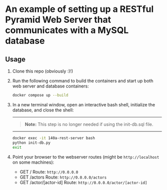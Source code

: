 # An example of setting up a RESTful Pyramid Web Server that communicates with a MySQL database

## Usage

1) Clone this repo (obviously :)!)
2) Run the following command to build the containers and start up both web server and database containers:

    ```bash
    docker compose up --build
    ```

3) In a new terminal window, open an interactive bash shell, initialize the database, and close the shell:

    ---
    > **Note:** This step is no longer needed if using the init-db.sql file.
    ---

    ```bash
    docker exec -it 140a-rest-server bash
    python init-db.py
    exit
    ```

4) Point your browser to the webserver routes (might be ```http://localhost``` on some machines):

    * GET / Route: ```http://0.0.0.0```
    * GET /actors Route: ```http://0.0.0.0/actors```
    * GET /actor/[actor-id] Route: ```http://0.0.0.0/actor/[actor-id]```
